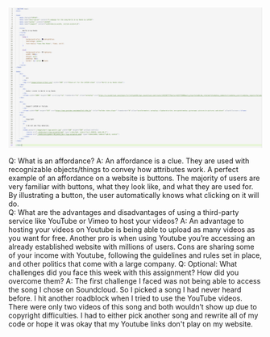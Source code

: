 
<img src="images/Screenshot.png"/>

 Q: What is an affordance?
A: An affordance is a clue. They are used with recognizable objects/things to convey how attributes work. A perfect example of an affordance on a website is buttons. The majority of users are very familiar with buttons, what they look like, and what they are used for. By illustrating a button, the user automatically knows what clicking on it will do.  
Q: What are the advantages and disadvantages of using a third-party service like YouTube or Vimeo to host your videos?
A: An advantage to hosting your videos on Youtube is being able to upload as many videos as you want for free. Another pro is when using Youtube you’re accessing an already established website with millions of users. Cons are sharing some of your income with Youtube, following the guidelines and rules set in place, and other politics that come with a large company. 
Q: Optional: What challenges did you face this week with this assignment? How did you overcome them?
A: The first challenge I faced was not being able to access the song I chose on Soundcloud. So I picked a song I had never heard before. I hit another roadblock when I tried to use the YouTube videos. There were only two videos of this song and both wouldn’t show up due to copyright difficulties. I had to either pick another song and rewrite all of my code or hope it was okay that my Youtube links don't play on my website. 

